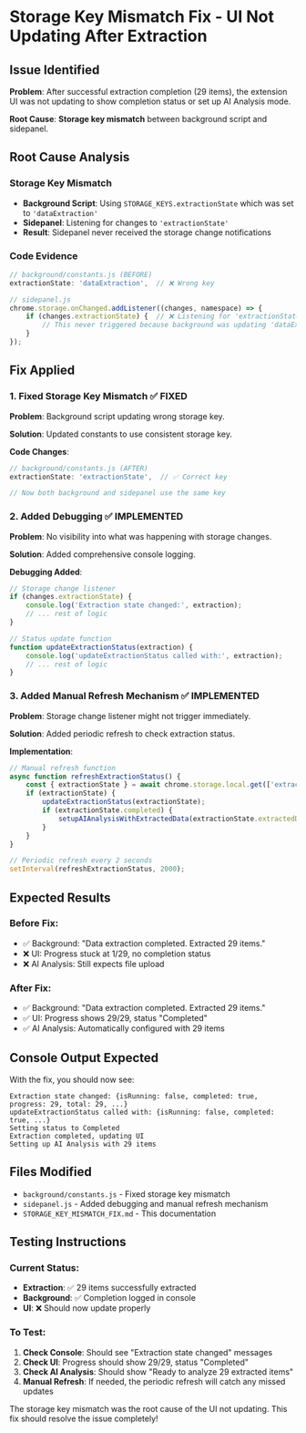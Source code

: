 # Storage Key Mismatch Fix - UI Not Updating After Extraction

## Issue Identified

**Problem**: After successful extraction completion (29 items), the extension UI was not updating to show completion status or set up AI Analysis mode.

**Root Cause**: **Storage key mismatch** between background script and sidepanel.

## Root Cause Analysis

### Storage Key Mismatch
- **Background Script**: Using `STORAGE_KEYS.extractionState` which was set to `'dataExtraction'`
- **Sidepanel**: Listening for changes to `'extractionState'`
- **Result**: Sidepanel never received the storage change notifications

### Code Evidence
```javascript
// background/constants.js (BEFORE)
extractionState: 'dataExtraction',  // ❌ Wrong key

// sidepanel.js
chrome.storage.onChanged.addListener((changes, namespace) => {
    if (changes.extractionState) {  // ❌ Listening for 'extractionState'
        // This never triggered because background was updating 'dataExtraction'
    }
});
```

## Fix Applied

### 1. Fixed Storage Key Mismatch ✅ FIXED

**Problem**: Background script updating wrong storage key.

**Solution**: Updated constants to use consistent storage key.

**Code Changes**:
```javascript
// background/constants.js (AFTER)
extractionState: 'extractionState',  // ✅ Correct key

// Now both background and sidepanel use the same key
```

### 2. Added Debugging ✅ IMPLEMENTED

**Problem**: No visibility into what was happening with storage changes.

**Solution**: Added comprehensive console logging.

**Debugging Added**:
```javascript
// Storage change listener
if (changes.extractionState) {
    console.log('Extraction state changed:', extraction);
    // ... rest of logic
}

// Status update function
function updateExtractionStatus(extraction) {
    console.log('updateExtractionStatus called with:', extraction);
    // ... rest of logic
}
```

### 3. Added Manual Refresh Mechanism ✅ IMPLEMENTED

**Problem**: Storage change listener might not trigger immediately.

**Solution**: Added periodic refresh to check extraction status.

**Implementation**:
```javascript
// Manual refresh function
async function refreshExtractionStatus() {
    const { extractionState } = await chrome.storage.local.get(['extractionState']);
    if (extractionState) {
        updateExtractionStatus(extractionState);
        if (extractionState.completed) {
            setupAIAnalysisWithExtractedData(extractionState.extractedData);
        }
    }
}

// Periodic refresh every 2 seconds
setInterval(refreshExtractionStatus, 2000);
```

## Expected Results

### Before Fix:
- ✅ Background: "Data extraction completed. Extracted 29 items."
- ❌ UI: Progress stuck at 1/29, no completion status
- ❌ AI Analysis: Still expects file upload

### After Fix:
- ✅ Background: "Data extraction completed. Extracted 29 items."
- ✅ UI: Progress shows 29/29, status "Completed"
- ✅ AI Analysis: Automatically configured with 29 items

## Console Output Expected

With the fix, you should now see:
```
Extraction state changed: {isRunning: false, completed: true, progress: 29, total: 29, ...}
updateExtractionStatus called with: {isRunning: false, completed: true, ...}
Setting status to Completed
Extraction completed, updating UI
Setting up AI Analysis with 29 items
```

## Files Modified

- `background/constants.js` - Fixed storage key mismatch
- `sidepanel.js` - Added debugging and manual refresh mechanism
- `STORAGE_KEY_MISMATCH_FIX.md` - This documentation

## Testing Instructions

### Current Status:
- **Extraction**: ✅ 29 items successfully extracted
- **Background**: ✅ Completion logged in console
- **UI**: ❌ Should now update properly

### To Test:
1. **Check Console**: Should see "Extraction state changed" messages
2. **Check UI**: Progress should show 29/29, status "Completed"
3. **Check AI Analysis**: Should show "Ready to analyze 29 extracted items"
4. **Manual Refresh**: If needed, the periodic refresh will catch any missed updates

The storage key mismatch was the root cause of the UI not updating. This fix should resolve the issue completely!
